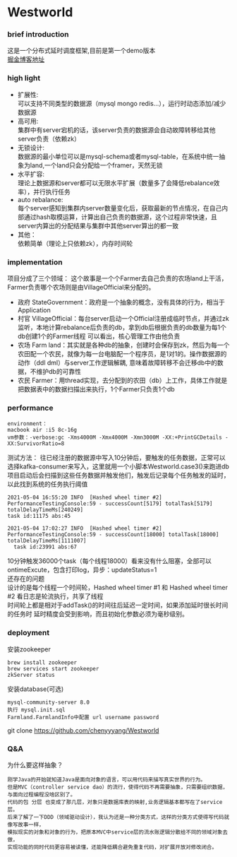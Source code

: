 # Westworld

### brief introduction
这是一个分布式延时调度框架,目前是第一个demo版本  
[掘金博客地址](https://juejin.cn/post/6951905809617911845)

### high light
- 扩展性:  
可以支持不同类型的数据源（mysql mongo redis...），运行时动态添加/减少数据源
- 高可用:  
集群中有server宕机的话，该server负责的数据源会自动故障转移给其他server负责（依赖zk）
- 无锁设计:  
数据源的最小单位可以是mysql-schema或者mysql-table，在系统中统一抽象为land,一个land只会分配给一个framer，天然无锁
- 水平扩容:  
理论上数据源和server都可以无限水平扩展（数量多了会降低rebalance效率），并行执行任务
- auto rebalance:  
每个server感知到集群内server数量变化后，获取最新的节点情况，在自己内部通过hash取模运算，计算出自己负责的数据源，这个过程非常快速，且server内算出的分配结果与集群中其他server算出的都一致
- 其他：  
依赖简单（理论上只依赖zk），内存时间轮

### implementation
项目分成了三个领域： 
这个故事是一个个Farmer去自己负责的农场land上干活，Farmer负责哪个农场则是由VillageOfficial来分配的。  

- 政府 StateGovernment：政府是一个抽象的概念，没有具体的行为，相当于Application
- 村官 VillageOfficial：每台server启动一个Official注册成临时节点，并通过zk监听，本地计算rebalance后负责的db，拿到db后根据负责的db数量为每1个db创建1个的Farmer线程
可以看出，核心管理工作由他负责
- 农场 Farm land：其实就是各种db的抽象，创建时会保存到zk，然后为每一个农田配一个农民，就像为每一台电脑配一个程序员，是1对1的。操作数据源的动作（ddl dml）与server工作逻辑解耦,
意味着故障转移不会迁移db中的数据，不维护db的可靠性
- 农民 Farmer：用thread实现，去分配到的农田（db）上工作，具体工作就是把数据表中的数据扫描出来执行，1个Farmer只负责1个db

### performance
```
environment：
macbook air :i5 8c-16g 
vm参数：-verbose:gc -Xms4000M -Xmx4000M -Xmn3000M -XX:+PrintGCDetails -XX:SurvivorRatio=8
```
测试方法：
往已经注册的数据源中写入10分钟后，要触发的任务数据，正常可以选择kafka-consumer来写入，这里就用一个小脚本Westworld.case3()来跑进db  
项目启动后会扫描到这些任务数据并触发他们，触发后记录每个任务触发的延时，以此找到系统的任务执行阈值
```
2021-05-04 16:55:20 INFO  [Hashed wheel timer #2] PerformanceTestingConsole:59 - successCount[5179] totalTask[5179] totalDelayTimeMs[240249]
task id:11175 abs:45

2021-05-04 17:02:27 INFO  [Hashed wheel timer #2] PerformanceTestingConsole:59 - successCount[18000] totalTask[18000] totalDelayTimeMs[1111007]
  task id:23991 abs:67
```
10分钟触发36000个task（每个线程18000）看来没有什么阻塞，全部可以ontimeExcute，包含打印log，异步：updateStatus=1    
还存在的问题   
设计的是每个线程一个时间轮，Hashed wheel timer #1 和 Hashed wheel timer #2 看日志是轮流执行，共享了线程  
时间轮上都是相对于addTask()的时间往后延迟一定时间，如果添加延时很长时间 的任务时 延时精度会受到影响，而且初始化参数必须为毫秒级别。  





### deployment
安装zookeeper
```
brew install zookeeper
brew services start zookeeper
zkServer status
```
安装database(可选)
```angular2
mysql-community-server 8.0
执行 mysql.init.sql
Farmland.FarmlandInfo中配置 url username password
```

git clone https://github.com/chenyyyang/Westworld


### Q&A
为什么要这样抽象？  
```
刚学Java的开始就知道Java是面向对象的语言，可以用代码来描写真实世界的行为。
但是MVC（controller service dao）的流行，使得代码不再需要抽象，只需要组织数据，与面向过程编程没啥区别了。
代码的包 分层 也变成了那几层，对象只是数据库表的映射,业务逻辑基本都写在了service层。
后来了解了一下DDD（领域驱动设计），我认为还是一种分类方式，这样的分类方式使得写代码就像写故事一样，
模拟现实的对象和对象的行为，把原本MVC中service层的流水账逻辑分散给不同的领域对象去做，
实现功能的同时代码更容易被读懂，还能降低耦合避免重复代码，对扩展开放对修改闭合。
```
